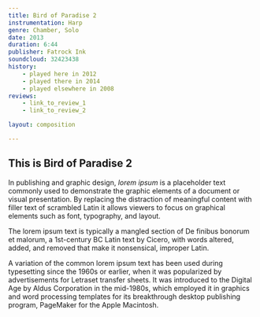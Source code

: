```yaml
---
title: Bird of Paradise 2
instrumentation: Harp
genre: Chamber, Solo
date: 2013
duration: 6:44
publisher: Fatrock Ink 
soundcloud: 32423438
history:
    - played here in 2012
    - played there in 2014
    - played elsewhere in 2008
reviews: 
    - link_to_review_1
    - link_to_review_2

layout: composition

---
```


## This is Bird of Paradise 2

In publishing and graphic design, *lorem ipsum* is a placeholder text commonly used to demonstrate the graphic elements of a document or visual presentation. By replacing the distraction of meaningful content with filler text of scrambled Latin it allows viewers to focus on graphical elements such as font, typography, and layout.

The lorem ipsum text is typically a mangled section of De finibus bonorum et malorum, a 1st-century BC Latin text by Cicero, with words altered, added, and removed that make it nonsensical, improper Latin.

A variation of the common lorem ipsum text has been used during typesetting since the 1960s or earlier, when it was popularized by advertisements for Letraset transfer sheets. It was introduced to the Digital Age by Aldus Corporation in the mid-1980s, which employed it in graphics and word processing templates for its breakthrough desktop publishing program, PageMaker for the Apple Macintosh.
